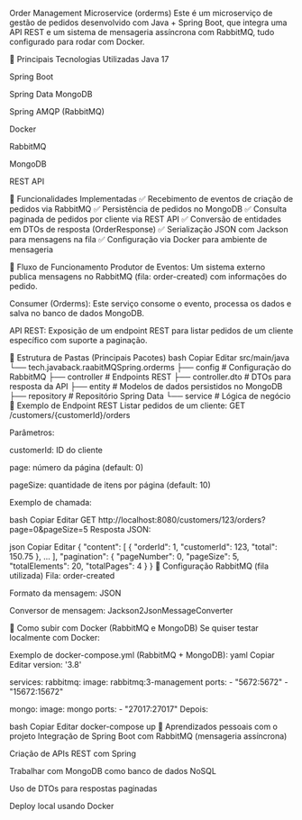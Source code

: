 Order Management Microservice (orderms)
Este é um microserviço de gestão de pedidos desenvolvido com Java + Spring Boot, que integra uma API REST e um sistema de mensageria assíncrona com RabbitMQ, tudo configurado para rodar com Docker.

📌 Principais Tecnologias Utilizadas
Java 17

Spring Boot

Spring Data MongoDB

Spring AMQP (RabbitMQ)

Docker

RabbitMQ

MongoDB

REST API

📖 Funcionalidades Implementadas
✅ Recebimento de eventos de criação de pedidos via RabbitMQ
✅ Persistência de pedidos no MongoDB
✅ Consulta paginada de pedidos por cliente via REST API
✅ Conversão de entidades em DTOs de resposta (OrderResponse)
✅ Serialização JSON com Jackson para mensagens na fila
✅ Configuração via Docker para ambiente de mensageria

📡 Fluxo de Funcionamento
Produtor de Eventos:
Um sistema externo publica mensagens no RabbitMQ (fila: order-created) com informações do pedido.

Consumer (Orderms):
Este serviço consome o evento, processa os dados e salva no banco de dados MongoDB.

API REST:
Exposição de um endpoint REST para listar pedidos de um cliente específico com suporte a paginação.

📂 Estrutura de Pastas (Principais Pacotes)
bash
Copiar
Editar
src/main/java
└── tech.javaback.raabitMQSpring.orderms
    ├── config              # Configuração do RabbitMQ
    ├── controller          # Endpoints REST
    ├── controller.dto      # DTOs para resposta da API
    ├── entity              # Modelos de dados persistidos no MongoDB
    ├── repository          # Repositório Spring Data
    └── service             # Lógica de negócio
🧪 Exemplo de Endpoint REST
Listar pedidos de um cliente:
GET /customers/{customerId}/orders

Parâmetros:

customerId: ID do cliente

page: número da página (default: 0)

pageSize: quantidade de itens por página (default: 10)

Exemplo de chamada:

bash
Copiar
Editar
GET http://localhost:8080/customers/123/orders?page=0&pageSize=5
Resposta JSON:

json
Copiar
Editar
{
  "content": [
    {
      "orderId": 1,
      "customerId": 123,
      "total": 150.75
    },
    ...
  ],
  "pagination": {
    "pageNumber": 0,
    "pageSize": 5,
    "totalElements": 20,
    "totalPages": 4
  }
}
🐇 Configuração RabbitMQ (fila utilizada)
Fila: order-created

Formato da mensagem: JSON

Conversor de mensagem: Jackson2JsonMessageConverter

🐳 Como subir com Docker (RabbitMQ e MongoDB)
Se quiser testar localmente com Docker:

Exemplo de docker-compose.yml (RabbitMQ + MongoDB):
yaml
Copiar
Editar
version: '3.8'

services:
  rabbitmq:
    image: rabbitmq:3-management
    ports:
      - "5672:5672"
      - "15672:15672"

  mongo:
    image: mongo
    ports:
      - "27017:27017"
Depois:

bash
Copiar
Editar
docker-compose up
🎯 Aprendizados pessoais com o projeto
Integração de Spring Boot com RabbitMQ (mensageria assíncrona)

Criação de APIs REST com Spring

Trabalhar com MongoDB como banco de dados NoSQL

Uso de DTOs para respostas paginadas

Deploy local usando Docker
